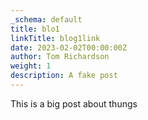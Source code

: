 ```yaml
---
_schema: default
title: blo1
linkTitle: blog1link
date: 2023-02-02T00:00:00Z
author: Tom Richardson
weight: 1
description: A fake post
---
```

This is a big post about thungs